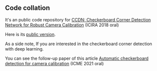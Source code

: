 ## Code collation
It's an public code repository for [CCDN: Checkerboard Corner Detection Network for Robust Camera Calibration](https://link.springer.com/chapter/10.1007/978-3-319-97589-4_27) (ICIRA 2018 oral)

Here is its [public version](https://arxiv.org/abs/2302.05097).

As a side note, If you are interested in the checkerboard corner detection with deep learning. 

You can see the follow-up paper of this article [Automatic checkerboard detection for camera calibration](https://ieeexplore.ieee.org/document/9428389)  (ICME 2021 oral)
